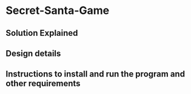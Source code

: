 # Secret-Santa-Game

Solution Explained
---

Design details
---

Instructions to install and run the program and other requirements
---

